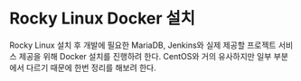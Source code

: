 # Rocky Linux Docker 설치

Rocky Linux 설치 후 개발에 필요한 MariaDB, Jenkins와 실제 제공할 프로젝트 서비스 제공을 위해 Docker 설치를 진행하려 한다. CentOS와 거의 유사하지만
일부 부분에서 다르기 때문에 한번 정리를 해보려 한다.